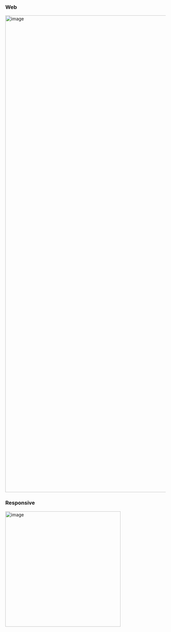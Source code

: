 ### Web 
<img width="1497" alt="image" src="https://user-images.githubusercontent.com/98692987/180233485-9a6dc24f-38a7-47bc-9cae-11c17d2e0253.png">

### Responsive
<img width="362" alt="image" src="https://user-images.githubusercontent.com/98692987/180235476-aee13241-5333-48fe-b38d-cb4c3e69229d.png">

